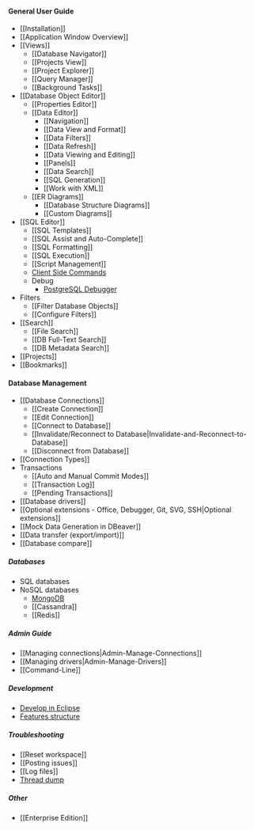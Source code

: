 #### General User Guide
- [[Installation]]
- [[Application Window Overview]]
- [[Views]]
  - [[Database Navigator]]
  - [[Projects View]]
  - [[Project Explorer]]
  - [[Query Manager]]
  - [[Background Tasks]]
- [[Database Object Editor]]
  - [[Properties Editor]]
  - [[Data Editor]]
    - [[Navigation]]
    - [[Data View and Format]]
    - [[Data Filters]]
    - [[Data Refresh]]
    - [[Data Viewing and Editing]]
    - [[Panels]]
    - [[Data Search]]
    - [[SQL Generation]]
    - [[Work with XML]]
  - [[ER Diagrams]]
    - [[Database Structure Diagrams]]
    - [[Custom Diagrams]]
- [[SQL Editor]]
  - [[SQL Templates]]
  - [[SQL Assist and Auto-Complete]]
  - [[SQL Formatting]]
  - [[SQL Execution]]
  - [[Script Management]]
  - [Client Side Commands](Client-side-scripting)
  - Debug
    - [PostgreSQL Debugger](PGDebugger)
- Filters
  - [[Filter Database Objects]]
  - [[Configure Filters]]
- [[Search]]
  - [[File Search]]
  - [[DB Full-Text Search]]
  - [[DB Metadata Search]]
- [[Projects]]
- [[Bookmarks]]

#### Database Management
- [[Database Connections]]
  - [[Create Connection]]
  - [[Edit Connection]]
  - [[Connect to Database]]
  - [[Invalidate/Reconnect to Database|Invalidate-and-Reconnect-to-Database]]
  - [[Disconnect from Database]]
- [[Connection Types]]
- Transactions
  - [[Auto and Manual Commit Modes]]
  - [[Transaction Log]]
  - [[Pending Transactions]]
- [[Database drivers]]
- [[Optional extensions - Office, Debugger, Git, SVG, SSH|Optional extensions]]
- [[Mock Data Generation in DBeaver]]
- [[Data transfer (export/import)]]
- [[Database compare]]


##### Databases
- SQL databases
- NoSQL databases
  - [MongoDB](NoSQL-MongoDB)
  - [[Cassandra]]
  - [[Redis]]

##### Admin Guide
- [[Managing connections|Admin-Manage-Connections]]
- [[Managing drivers|Admin-Manage-Drivers]]
- [[Command-Line]]

##### Development
- [Develop in Eclipse](Develop-in-Eclipse)
- [Features structure](Features-structure)

##### Troubleshooting
- [[Reset workspace]]
- [[Posting issues]]
- [[Log files]]
- [Thread dump](Making-a-thread-dump)

##### Other
- [[Enterprise Edition]]